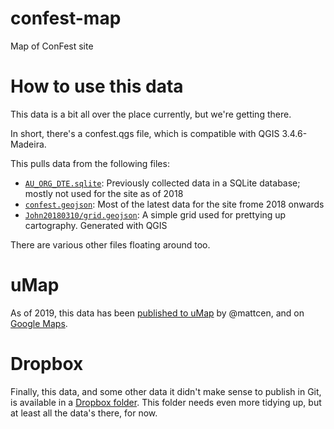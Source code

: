 # confest-map
Map of ConFest site

# How to use this data

This data is a bit all over the place currently, but we're getting there.

In short, there's a confest.qgs file, which is compatible with QGIS 3.4.6-Madeira.

This pulls data from the following files:

* [`AU_ORG_DTE.sqlite`](AU_ORG_DTE.sqlite): Previously collected data in a SQLite database; mostly not used for the site as of 2018
* [`confest.geojson`](confest.geojson): Most of the latest data for the site frome 2018 onwards
* [`John20180310/grid.geojson`](John20180310/grid.geojson): A simple grid used for prettying up cartography. Generated with QGIS

There are various other files floating around too.

# uMap

As of 2019, this data has been [published to uMap](https://umap.openstreetmap.fr/en/map/confest-autumn-2019_293972) by @mattcen, and on [Google Maps](https://www.google.com/maps/d/viewer?mid=1jgy2DENfk7HpVSI6hJ-0msGcs_jDB0Kd).

# Dropbox

Finally, this data, and some other data it didn't make sense to publish in Git, is available in a [Dropbox folder](https://www.dropbox.com/sh/j4c8o9xj2wx2p67/AAAuJDneK7WgTZE9Mv25ncu4a?dl=0). This folder needs even more tidying up, but at least all the data's there, for now.
